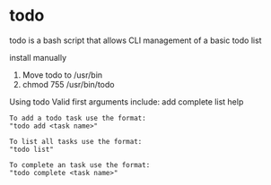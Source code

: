 # todo
todo is a bash script that allows CLI management of a basic todo list

install manually
1) Move todo to /usr/bin
2) chmod 755 /usr/bin/todo

Using todo
Valid first arguments include:
	add
	complete
	list
	help

	To add a todo task use the format:
	"todo add <task name>"

	To list all tasks use the format:
	"todo list"

	To complete an task use the format:
	"todo complete <task name>"
